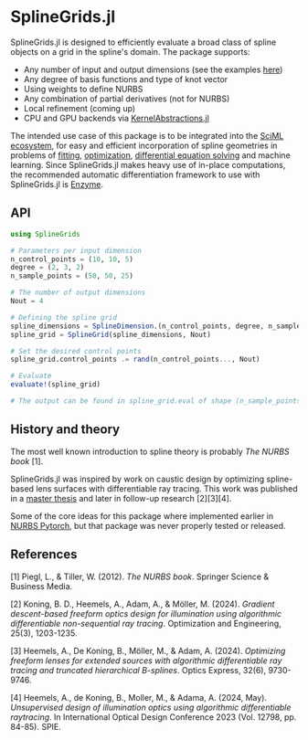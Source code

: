 # SplineGrids.jl

SplineGrids.jl is designed to efficiently evaluate a broad class of spline objects on a grid in the spline's domain. The package supports:
- Any number of input and output dimensions (see the examples [here](https://southendmusic.github.io/SplineGrids.jl/dev/examples_dimensions/))
- Any degree of basis functions and type of knot vector
- Using weights to define NURBS
- Any combination of partial derivatives (not for NURBS)
- Local refinement (coming up)
- CPU and GPU backends via [KernelAbstractions.jl](https://github.com/JuliaGPU/KernelAbstractions.jl)

The intended use case of this package is to be integrated into the [SciML ecosystem](https://sciml.ai/), for easy and efficient incorporation of spline geometries in problems of [fitting](https://southendmusic.github.io/SplineGrids.jl/dev/examples_linear_fitting/), [optimization](https://southendmusic.github.io/SplineGrids.jl/dev/examples_optics/), [differential equation solving](https://southendmusic.github.io/SplineGrids.jl/dev/examples_pde/) and machine learning. Since SplineGrids.jl makes heavy use of in-place computations, the recommended automatic differentiation framework to use with SplineGrids.jl is [Enzyme](https://github.com/EnzymeAD/Enzyme.jl).

## API

```julia
using SplineGrids

# Parameters per input dimension
n_control_points = (10, 10, 5)
degree = (2, 3, 2)
n_sample_points = (50, 50, 25)

# The number of output dimensions
Nout = 4

# Defining the spline grid
spline_dimensions = SplineDimension.(n_control_points, degree, n_sample_points)
spline_grid = SplineGrid(spline_dimensions, Nout)

# Set the desired control points
spline_grid.control_points .= rand(n_control_points..., Nout)

# Evaluate
evaluate!(spline_grid)

# The output can be found in spline_grid.eval of shape (n_sample_points..., Nout)
```

## History and theory

The most well known introduction to spline theory is probably _The NURBS book_ [1].

SplineGrids.jl was inspired by work on caustic design by optimizing spline-based lens surfaces with differentiable ray tracing. This work was published in a [master thesis](https://resolver.tudelft.nl/uuid:0c514716-f2db-455e-b75d-3cf9cfeed8bb) and later in follow-up research [2][3][4].

Some of the core ideas for this package where implemented earlier in [NURBS Pytorch](https://github.com/SouthEndMusic/NURBS_PyTorch), but that package was never properly tested or released.

## References

[1] Piegl, L., & Tiller, W. (2012). _The NURBS book_. Springer Science & Business Media.

[2] Koning, B. D., Heemels, A., Adam, A., & Möller, M. (2024). _Gradient descent-based freeform optics design for illumination using algorithmic differentiable non-sequential ray tracing_. Optimization and Engineering, 25(3), 1203-1235.

[3] Heemels, A., De Koning, B., Möller, M., & Adam, A. (2024). _Optimizing freeform lenses for extended sources with algorithmic differentiable ray tracing and truncated hierarchical B-splines_. Optics Express, 32(6), 9730-9746.

[4] Heemels, A., de Koning, B., Moller, M., & Adama, A. (2024, May). _Unsupervised design of illumination optics using algorithmic differentiable raytracing_. In International Optical Design Conference 2023 (Vol. 12798, pp. 84-85). SPIE.
